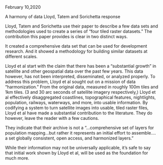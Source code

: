 February 10,2020 

A harmony of data 
Lloyd, Tatem and Sorichetta response

Lloyd, Tatem and Sorichetta use their paper to describe a few data sets and methodologies used to create a series of “four tiled raster datasets.” The contribution this paper provides is clear in two distinct ways.

It created a comprehensive data set that can be used for development research. And it showed a methodology for building similar datasets at different scales.

Lloyd et al start with the claim that there has been a “substantial growth” in satellite and other geospatial data over the past few years. This data however, has not been interpreted, disseminated, or analyzed properly. To address this problem, Lloyd et al sought out on a mission of data “harmonization.” From the original data, measured in roughly 100m tiles and 1km tiles. (3 and 30 arc seconds of satellite imagery respectively,) Lloyd et al effectively disaggregated coastlines, topographical features, nightlights, population, railways, waterways, and more, into usable information. By codifying a system to turn satellite images into usable, tiled raster files, Lloyd et al have made a substantial contribution to the literature. They do however, leave the reader with a few cautions. 

They indicate that their archive is not a “…comprehensive set of layers for population mapping…but rather it represents an initial effort to assemble…. a set globally consistent, open access, and harmonized layers.” 

While their information may not be universally applicable, it’s safe to say that initial work shown by Lloyd et al, will be used as the foundation for much more. 
 

